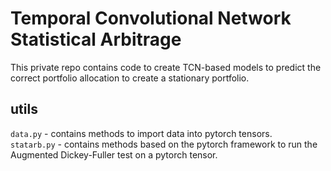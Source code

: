 # Temporal Convolutional Network Statistical Arbitrage
This private repo contains code to create TCN-based models to predict the correct portfolio allocation to create a stationary portfolio.

## utils
`data.py` - contains methods to import data into pytorch tensors.  
`statarb.py` - contains methods based on the pytorch framework to run the Augmented Dickey-Fuller test on a pytorch tensor.  
